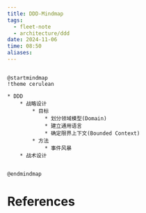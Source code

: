 ```yaml
---
title: DDD-Mindmap
tags:
  - fleet-note
  - architecture/ddd
date: 2024-11-06
time: 08:50
aliases:
---
```


```plantuml

@startmindmap
!theme cerulean

* DDD
	* 战略设计
		* 目标
			* 划分领域模型(Domain)
			* 建立通用语言
			* 确定限界上下文(Bounded Context)
		* 方法
			* 事件风暴
	* 战术设计


@endmindmap
```

# References
